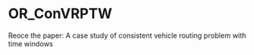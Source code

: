 # OR_ConVRPTW
Reoce the paper: A case study of consistent vehicle routing problem  with time windows
